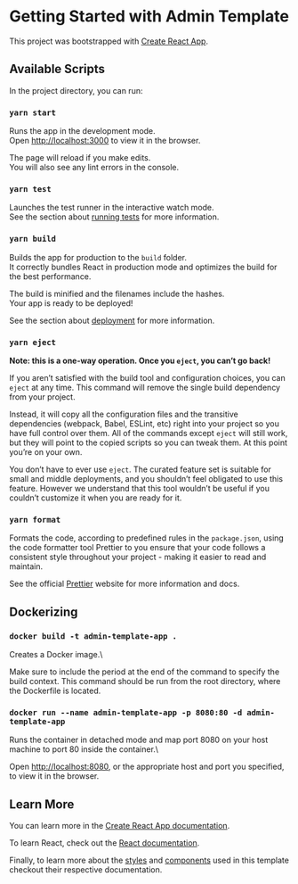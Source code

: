# Getting Started with Admin Template

This project was bootstrapped with [Create React App](https://github.com/facebook/create-react-app).

## Available Scripts

In the project directory, you can run:

### `yarn start`

Runs the app in the development mode.\
Open [http://localhost:3000](http://localhost:3000) to view it in the browser.

The page will reload if you make edits.\
You will also see any lint errors in the console.

### `yarn test`

Launches the test runner in the interactive watch mode.\
See the section about [running tests](https://facebook.github.io/create-react-app/docs/running-tests) for more information.

### `yarn build`

Builds the app for production to the `build` folder.\
It correctly bundles React in production mode and optimizes the build for the best performance.

The build is minified and the filenames include the hashes.\
Your app is ready to be deployed!

See the section about [deployment](https://facebook.github.io/create-react-app/docs/deployment) for more information.

### `yarn eject`

**Note: this is a one-way operation. Once you `eject`, you can’t go back!**

If you aren’t satisfied with the build tool and configuration choices, you can `eject` at any time. This command will remove the single build dependency from your project.

Instead, it will copy all the configuration files and the transitive dependencies (webpack, Babel, ESLint, etc) right into your project so you have full control over them. All of the commands except `eject` will still work, but they will point to the copied scripts so you can tweak them. At this point you’re on your own.

You don’t have to ever use `eject`. The curated feature set is suitable for small and middle deployments, and you shouldn’t feel obligated to use this feature. However we understand that this tool wouldn’t be useful if you couldn’t customize it when you are ready for it.

### `yarn format`

Formats the code, according to predefined rules in the `package.json`, using the code formatter tool Prettier to you ensure that your code follows a consistent style throughout your project - making it easier to read and maintain.

See the official [Prettier](https://prettier.io) website for more information and docs.

## Dockerizing

### `docker build -t admin-template-app .`

Creates a Docker image.\

Make sure to include the period at the end of the command to specify the build context. This command should be run from the root directory, where the Dockerfile is located.

### `docker run --name admin-template-app -p 8080:80 -d admin-template-app`

Runs the container in detached mode and map port 8080 on your host machine to port 80 inside the container.\

Open [http://localhost:8080](http://localhost:8080), or the appropriate host and port you specified, to view it in the browser.

## Learn More

You can learn more in the [Create React App documentation](https://facebook.github.io/create-react-app/docs/getting-started).

To learn React, check out the [React documentation](https://reactjs.org/).

Finally, to learn more about the [styles](https://github.com/TypedBootstrap/admin-styles) and [components](https://github.com/TypedBootstrap/admin-components) used in this template checkout their respective documentation.

